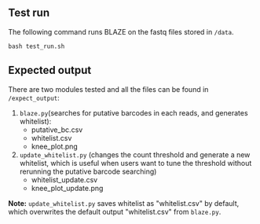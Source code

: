 ## Test run

The following command runs BLAZE on the fastq files stored in `/data`.
```
bash test_run.sh
``` 

## Expected output
There are two modules tested and all the files can be found in `/expect_output`:
1. `blaze.py`(searches for putative barcodes in each reads, and generates whitelist):
    * putative_bc.csv
    * whitelist.csv
    * knee_plot.png
2. `update_whitelist.py` (changes the count threshold and generate a new whitelist, which is useful when users want to tune the threshold without rerunning the putative barcode searching)
    * whitelist_update.csv
    * knee_plot_update.png
    
**Note:** `update_whitelist.py` saves whitelist as "whitelist.csv" by default, which overwrites the default output "whitelist.csv" from `blaze.py`.
